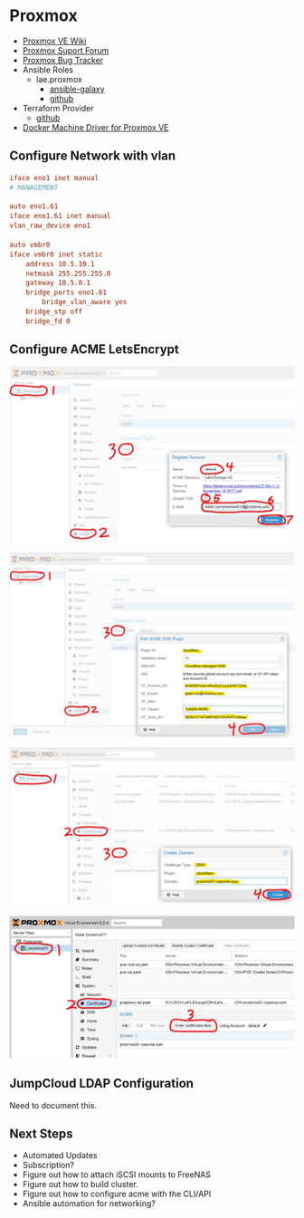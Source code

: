 # Proxmox

- [Proxmox VE Wiki](https://pve.proxmox.com/wiki/)
- [Proxmox Suport Forum](https://forum.proxmox.com/)
- [Proxmox Bug Tracker](https://bugzilla.proxmox.com/)
- Ansible Roles
  - lae.proxmox
    - [ansible-galaxy](https://galaxy.ansible.com/lae/proxmox)
    - [github](https://github.com/lae/ansible-role-proxmox)
- Terraform Provider
  - [github](https://github.com/Telmate/terraform-provider-proxmox)
- [Docker Machine Driver for Proxmox VE](https://github.com/lnxbil/docker-machine-driver-proxmox-ve)

## Configure Network with vlan

```conf
iface eno1 inet manual
# MANAGEMENT

auto eno1.61
iface eno1.61 inet manual
vlan_raw_device eno1

auto vmbr0
iface vmbr0 inet static
	address 10.5.10.1
	netmask 255.255.255.0
	gateway 10.5.0.1
	bridge_ports eno1.61
        bridge_vlan_aware yes
	bridge_stp off
	bridge_fd 0
```

## Configure ACME LetsEncrypt

![register](.img/proxmox_acme_register.jpg)

![configure challenge](.img/proxmox_configure_acme_challenge.jpg)

![configure domain](.img/proxmox_create_certificate.jpg)

![order certificate](.img/proxmox_order_certificate.jpg)

## JumpCloud LDAP Configuration

Need to document this.

## Next Steps

- Automated Updates
- Subscription?
- Figure out how to attach iSCSI mounts to FreeNAS
- Figure out how to build cluster.
- Figure out how to configure acme with the CLI/API
- Ansible automation for networking?